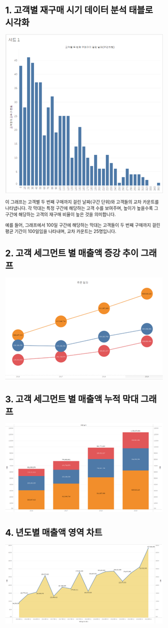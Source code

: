# 1. 고객별 재구매 시기 데이터 분석 태블로 시각화

![histogram](히스토그램.png)

이 그래프는 고객별 두 번째 구매까지 걸린 날짜(구간 단위)와 고객들의 교차 카운트를 나타냅니다. 각 막대는 특정 구간에 해당하는 고객 수를 보여주며, 높이가 높을수록 그 구간에 해당하는 고객의 재구매 비율이 높은 것을 의미합니다. 

예를 들어, 그래프에서 100일 구간에 해당하는 막대는 고객들이 두 번째 구매까지 걸린 평균 기간이 100일임을 나타내며, 교차 카운트는 25명입니다.


# 2. 고객 세그먼트 별 매출액 증강 추이 그래프

![mark](추이.png)


# 3. 고객 세그먼트 별 매출액 누적 막대 그래프

![chart](누적막대차트.png)


# 4. 년도별 매출액 영역 차트

![chart](분기별영역차트.png)

